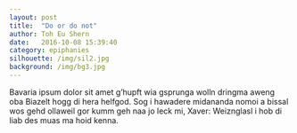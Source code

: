 ```yaml
---
layout: post
title:  "Do or do not"
author: Toh Eu Shern
date:   2016-10-08 15:39:40
category: epiphanies
silhouette: /img/sil2.jpg
background: /img/bg3.jpg
---
```


Bavaria ipsum dolor sit amet g’hupft wia gsprunga wolln dringma aweng oba Biazelt hogg di hera helfgod. Sog i hawadere midananda nomoi a bissal wos gehd ollaweil gor kumm geh naa jo leck mi, Xaver: Weiznglasl i hob di liab des muas ma hoid kenna.
